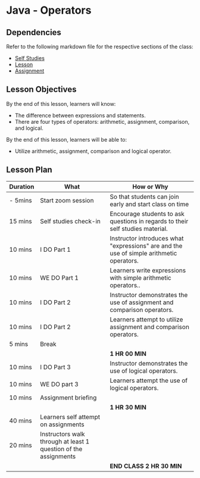 # Java - Operators 

## Dependencies

Refer to the following markdown file for the respective sections of the class:
- [Self Studies](./studies.md)
- [Lesson](./lesson.md)
- [Assignment](./assignment.md)

## Lesson Objectives

By the end of this lesson, learners will know:
- The difference between expressions and statements.
- There are four types of operators: arithmetic, assignment, comparison, and logical.

By the end of this lesson, learners will be able to:
- Utilize arithmetic, assignment, comparison and logical operator.


## Lesson Plan

|Duration|What|How or Why|
|--------|-----|-------|
|- 5mins |Start zoom session|So that students can join early and start class on time|
|15 mins|Self studies check-in|Encourage students to ask questions in regards to their self studies material.|
|10 mins|I DO Part 1|Instructor introduces what "expressions" are and the use of simple arithmetic operators.|
|10 mins|WE DO Part 1|Learners write expressions with simple arithmetic operators..|
|10 mins|I DO Part 2|Instructor demonstrates the use of assignment and comparison operators.|
|10 mins|I DO Part 2|Learners attempt to utilize assignment and comparison operators.|
|5 mins| Break||
|||**1 HR 00 MIN**|
|10 mins|I DO Part 3| Instructor demonstrates the use of logical operators.|
|10 mins|WE DO part 3| Learners attempt the use of logical operators.|
|10 mins|Assignment briefing|
|||**1 HR 30 MIN**|
|40 mins|Learners self attempt on assignments|
|20 mins|Instructors walk through at least 1 question of the assignments|
|||**END CLASS 2 HR 30 MIN**|

